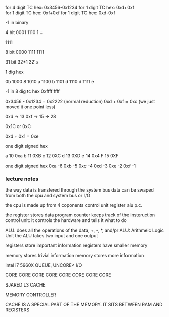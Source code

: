



for 4 digit TC hex: 0x3456-0x1234
for 1 digit TC hex: 0xd+0xf  
for 1 digit TC hex: 0xf+0xf
for 1 digit TC hex: 0xd-0xf

-1 in binary 


4 bit
0001 
1110 
   1 +

1111

8 bit
0000
1111 1111

31 bit
32*1 32's

1 dig hex

0b 1000 8 
   1010 a 
   1100 b
   1101 d
   1110 d
   1111 e 


-1 in 8 dig tc hex 
0xffff ffff 

0x3456 - 0x1234 = 0x2222 (normal reduction)
0xd + 0xf = 0xc (we just moved it one point less)

0xd -> 13
0xf -> 15
    -> 28 

0x1C or 0xC 

0xd + 0x1 = 0xe 


one digit signed hex 

a   10  0xa
b   11  0XB
c   12  0XC
d   13  0XD
e   14  0x4
F   15  0XF 

one digit signed hex 
0xa -6
0xb -5
0xc -4
0xd -3
0xe -2
0xf -1



### lecture notes


the way data is transfered through the system bus 
data can be swaped from both the cpu and system bus or I/O 

the cpu is made up from 4 coponents 
control unit 
register 
alu 
p.c.

the register stores data 
program counter keeps track of the insteruction 
control unit: it controls the hardware and tells it what to do 

ALU: does all the operations of the data, +, -, *, and/pr 
ALU: Arithmeic Logic Unit 
the ALU takes two input and one output 


registers store important information
registers have smaller memory 

memory stores trivial information 
memory stores more information 

intel i7 5960X 
QUEUE, UNCORE< I/O

CORE    CORE
CORE    CORE
CORE    CORE
CORE    CORE

SJARED 
L3 CACHE

MEMORY CONTROLLER 

CACHE IS A SPECIAL PART OF THE MEMORY.
IT SITS BETWEEN RAM AND REGISTERS 













